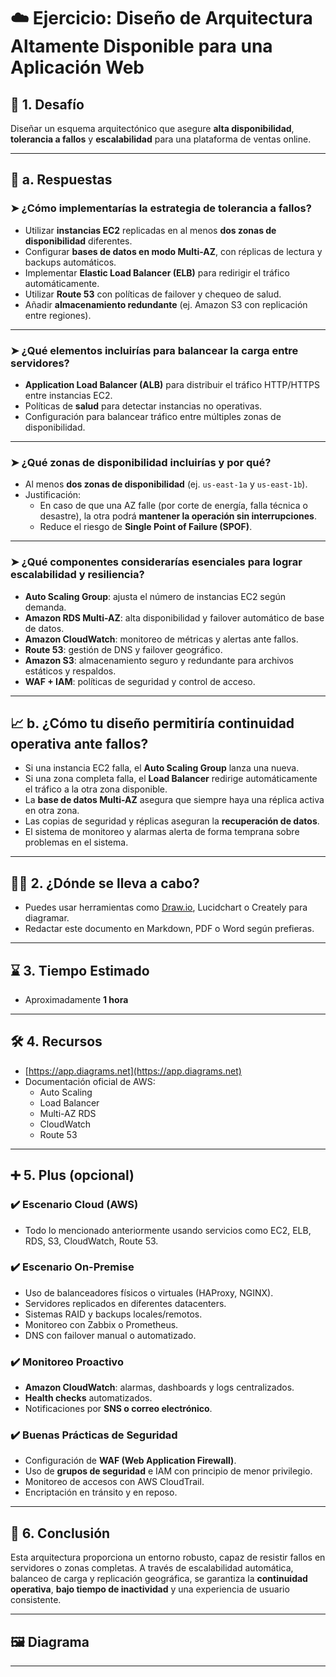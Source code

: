 # ☁️ Ejercicio: Diseño de Arquitectura Altamente Disponible para una Aplicación Web

## 🎯 1. Desafío

Diseñar un esquema arquitectónico que asegure **alta disponibilidad**, **tolerancia a fallos** y **escalabilidad** para una plataforma de ventas online. 

---

## 🧩 a. Respuestas

### ➤ ¿Cómo implementarías la estrategia de tolerancia a fallos?

- Utilizar **instancias EC2** replicadas en al menos **dos zonas de disponibilidad** diferentes.
- Configurar **bases de datos en modo Multi-AZ**, con réplicas de lectura y backups automáticos.
- Implementar **Elastic Load Balancer (ELB)** para redirigir el tráfico automáticamente.
- Utilizar **Route 53** con políticas de failover y chequeo de salud.
- Añadir **almacenamiento redundante** (ej. Amazon S3 con replicación entre regiones).

---

### ➤ ¿Qué elementos incluirías para balancear la carga entre servidores?

- **Application Load Balancer (ALB)** para distribuir el tráfico HTTP/HTTPS entre instancias EC2.
- Políticas de **salud** para detectar instancias no operativas.
- Configuración para balancear tráfico entre múltiples zonas de disponibilidad.

---

### ➤ ¿Qué zonas de disponibilidad incluirías y por qué?

- Al menos **dos zonas de disponibilidad** (ej. `us-east-1a` y `us-east-1b`).
- Justificación:
  - En caso de que una AZ falle (por corte de energía, falla técnica o desastre), la otra podrá **mantener la operación sin interrupciones**.
  - Reduce el riesgo de **Single Point of Failure (SPOF)**.

---

### ➤ ¿Qué componentes considerarías esenciales para lograr escalabilidad y resiliencia?

- **Auto Scaling Group**: ajusta el número de instancias EC2 según demanda.
- **Amazon RDS Multi-AZ**: alta disponibilidad y failover automático de base de datos.
- **Amazon CloudWatch**: monitoreo de métricas y alertas ante fallos.
- **Route 53**: gestión de DNS y failover geográfico.
- **Amazon S3**: almacenamiento seguro y redundante para archivos estáticos y respaldos.
- **WAF + IAM**: políticas de seguridad y control de acceso.

---

## 📈 b. ¿Cómo tu diseño permitiría continuidad operativa ante fallos?

- Si una instancia EC2 falla, el **Auto Scaling Group** lanza una nueva.
- Si una zona completa falla, el **Load Balancer** redirige automáticamente el tráfico a la otra zona disponible.
- La **base de datos Multi-AZ** asegura que siempre haya una réplica activa en otra zona.
- Las copias de seguridad y réplicas aseguran la **recuperación de datos**.
- El sistema de monitoreo y alarmas alerta de forma temprana sobre problemas en el sistema.

---

## 👩‍💻 2. ¿Dónde se lleva a cabo?

- Puedes usar herramientas como [Draw.io](https://app.diagrams.net), Lucidchart o Creately para diagramar.
- Redactar este documento en Markdown, PDF o Word según prefieras.

---

## ⌛ 3. Tiempo Estimado

- Aproximadamente **1 hora**

---

## 🛠️ 4. Recursos

- [https://app.diagrams.net](https://app.diagrams.net)
- Documentación oficial de AWS:
  - Auto Scaling
  - Load Balancer
  - Multi-AZ RDS
  - CloudWatch
  - Route 53

---

## ➕ 5. Plus (opcional)

### ✔️ Escenario Cloud (AWS)

- Todo lo mencionado anteriormente usando servicios como EC2, ELB, RDS, S3, CloudWatch, Route 53.

### ✔️ Escenario On-Premise

- Uso de balanceadores físicos o virtuales (HAProxy, NGINX).
- Servidores replicados en diferentes datacenters.
- Sistemas RAID y backups locales/remotos.
- Monitoreo con Zabbix o Prometheus.
- DNS con failover manual o automatizado.

### ✔️ Monitoreo Proactivo

- **Amazon CloudWatch**: alarmas, dashboards y logs centralizados.
- **Health checks** automatizados.
- Notificaciones por **SNS o correo electrónico**.

### ✔️ Buenas Prácticas de Seguridad

- Configuración de **WAF (Web Application Firewall)**.
- Uso de **grupos de seguridad** e IAM con principio de menor privilegio.
- Monitoreo de accesos con AWS CloudTrail.
- Encriptación en tránsito y en reposo.

---

## 🧠 6. Conclusión

Esta arquitectura proporciona un entorno robusto, capaz de resistir fallos en servidores o zonas completas. A través de escalabilidad automática, balanceo de carga y replicación geográfica, se garantiza la **continuidad operativa**, **bajo tiempo de inactividad** y una experiencia de usuario consistente.

---

## 🖼️ Diagrama 


---
